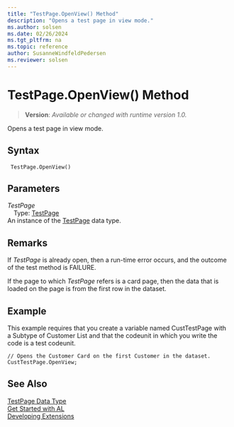 ```yaml
---
title: "TestPage.OpenView() Method"
description: "Opens a test page in view mode."
ms.author: solsen
ms.date: 02/26/2024
ms.tgt_pltfrm: na
ms.topic: reference
author: SusanneWindfeldPedersen
ms.reviewer: solsen
---
```

[//]: # (START>DO_NOT_EDIT)
[//]: # (IMPORTANT:Do not edit any of the content between here and the END>DO_NOT_EDIT.)
[//]: # (Any modifications should be made in the .xml files in the ModernDev repo.)
# TestPage.OpenView() Method
> **Version**: _Available or changed with runtime version 1.0._

Opens a test page in view mode.


## Syntax
```AL
 TestPage.OpenView()
```
## Parameters
*TestPage*  
&emsp;Type: [TestPage](testpage-data-type.md)  
An instance of the [TestPage](testpage-data-type.md) data type.  


[//]: # (IMPORTANT: END>DO_NOT_EDIT)

## Remarks  
 If *TestPage* is already open, then a run-time error occurs, and the outcome of the test method is FAILURE.  
  
 If the page to which *TestPage* refers is a card page, then the data that is loaded on the page is from the first row in the dataset.  
  
## Example  
 This example requires that you create a variable named CustTestPage with a Subtype of Customer List and that the codeunit in which you write the code is a test codeunit.  
  
```al
// Opens the Customer Card on the first Customer in the dataset.  
CustTestPage.OpenView;  
```

## See Also
[TestPage Data Type](testpage-data-type.md)  
[Get Started with AL](../../devenv-get-started.md)  
[Developing Extensions](../../devenv-dev-overview.md)